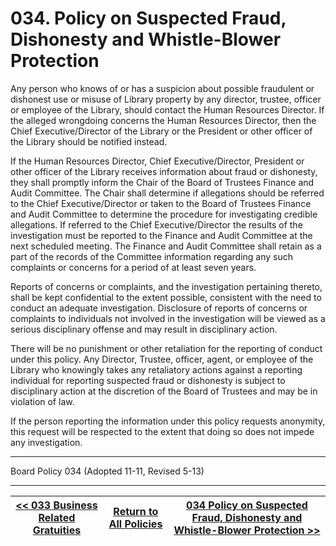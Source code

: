 # 034. Policy on Suspected Fraud, Dishonesty and Whistle-Blower Protection

Any person who knows of or has a suspicion about possible fraudulent or dishonest use or misuse of Library property by any director, trustee, officer or employee of the Library, should contact the Human Resources Director. If the alleged wrongdoing concerns the Human Resources Director, then the Chief Executive/Director of the Library or the President or other officer of the Library should be notified instead.

If the Human Resources Director, Chief Executive/Director, President or other officer of the Library receives information about fraud or dishonesty, they shall promptly inform the Chair of the Board of Trustees Finance and Audit Committee. The Chair shall determine if allegations should be referred to the Chief Executive/Director or taken to the Board of Trustees Finance and Audit Committee to determine the procedure for investigating credible allegations. If referred to the Chief Executive/Director the results of the investigation must be reported to the Finance and Audit Committee at the next scheduled meeting. The Finance and Audit Committee shall retain as a part of the records of the Committee information regarding any such complaints or concerns for a period of at least seven years.

Reports of concerns or complaints, and the investigation pertaining thereto, shall be kept confidential to the extent possible, consistent with the need to conduct an adequate investigation. Disclosure of reports of concerns or complaints to individuals not involved in the investigation will be viewed as a serious disciplinary offense and may result in disciplinary action.

There will be no punishment or other retaliation for the reporting of conduct under this policy. Any Director, Trustee, officer, agent, or employee of the Library who knowingly takes any retaliatory actions against a reporting individual for reporting suspected fraud or dishonesty is subject to disciplinary action at the discretion of the Board of Trustees and may be in violation of law.

If the person reporting the information under this policy requests anonymity, this request will be respected to the extent that doing so does not impede any investigation.

---

Board Policy 034 (Adopted 11-11, Revised 5-13)

---
[<< 033 Business Related Gratuities](/policies/000-internal-policies/033.md) | [Return to All Policies](/policies/) | [034 Policy on Suspected Fraud, Dishonesty and Whistle-Blower Protection >>](/policies/100-public-services/)
--- | --- | ---
